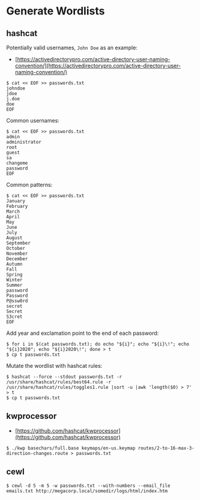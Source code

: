 # Generate Wordlists

## hashcat

Potentially valid usernames, `John Doe` as an example:

* [https://activedirectorypro.com/active-directory-user-naming-convention/](https://activedirectorypro.com/active-directory-user-naming-convention/)

```text
$ cat << EOF >> passwords.txt
johndoe
jdoe
j.doe
doe
EOF
```

Common usernames:

```text
$ cat << EOF >> passwords.txt
admin
administrator
root
guest
sa
changeme
password
EOF
```

Common patterns:

```text
$ cat << EOF >> passwords.txt
January
February
March
April
May
June
July
August
September
October
November
December
Autumn
Fall
Spring
Winter
Summer
password
Password
P@ssw0rd
secret
Secret
S3cret
EOF
```

Add year and exclamation point to the end of each password:

```text
$ for i in $(cat passwords.txt); do echo "${i}"; echo "${i}\!"; echo "${i}2020"; echo "${i}2020\!"; done > t
$ cp t passwords.txt
```

Mutate the wordlist with hashcat rules:

```text
$ hashcat --force --stdout passwords.txt -r /usr/share/hashcat/rules/best64.rule -r /usr/share/hashcat/rules/toggles1.rule |sort -u |awk 'length($0) > 7' > t
$ cp t passwords.txt
```

## kwprocessor

* [https://github.com/hashcat/kwprocessor](https://github.com/hashcat/kwprocessor)

```text
$ ./kwp basechars/full.base keymaps/en-us.keymap routes/2-to-16-max-3-direction-changes.route > passwords.txt
```

## cewl

```text
$ cewl -d 5 -m 5 -w passwords.txt --with-numbers --email_file emails.txt http://megacorp.local/somedir/logs/html/index.htm
```

